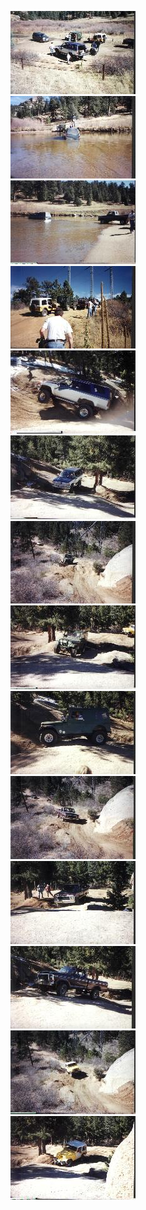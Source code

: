 ---
---
![](../../../img/terry/trail/longwater9910/lunch1.jpg)   
![](../../../img/terry/trail/longwater9910/stuck1.jpg)   
![](../../../img/terry/trail/longwater9910/stuck2.jpg)   
![](../../../img/terry/trail/longwater9910/stopped1.jpg)   
![](../../../img/terry/trail/longwater9910/beck1.jpg)   
![](../../../img/terry/trail/longwater9910/beck2.jpg)   
![](../../../img/terry/trail/longwater9910/howe1.jpg)   
![](../../../img/terry/trail/longwater9910/howe2.jpg)   
![](../../../img/terry/trail/longwater9910/howe3.jpg)   
![](../../../img/terry/trail/longwater9910/bill1.jpg)   
![](../../../img/terry/trail/longwater9910/bill2.jpg)   
![](../../../img/terry/trail/longwater9910/bill3.jpg)   
![](../../../img/terry/trail/longwater9910/randal1.jpg)   
![](../../../img/terry/trail/longwater9910/randal2.jpg)
